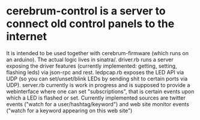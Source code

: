 # cerebrum-control is a server to connect old control panels to the internet

It is intended to be used together with cerebrum-firmware (which runs on an arduino). The actual logic lives in sinatra/. driver.rb runs a server exposing the driver features (currently implemented: getting, setting, flashing leds) via json-rpc and rest. ledpcap.rb exposes the LED API via UDP (so you can set/unset/blink LEDs by sending shit to certain ports via UDP). server.rb currently is work in progress and is supposed to provide a webinterface where one can set "subscriptions", that is certain events upon which a LED is flashed or set. Currently implemented sources are twitter events ("watch for a user/hashtag/keyword") and web site monitor events ("watch for a keyword appearing on this web site")
